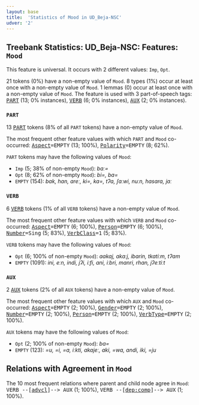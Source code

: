 ```yaml
---
layout: base
title:  'Statistics of Mood in UD_Beja-NSC'
udver: '2'
---
```


## Treebank Statistics: UD_Beja-NSC: Features: `Mood`

This feature is universal.
It occurs with 2 different values: `Imp`, `Opt`.

21 tokens (0%) have a non-empty value of `Mood`.
8 types (1%) occur at least once with a non-empty value of `Mood`.
1 lemmas (0) occur at least once with a non-empty value of `Mood`.
The feature is used with 3 part-of-speech tags: <tt><a href="bej_nsc-pos-PART.html">PART</a></tt> (13; 0% instances), <tt><a href="bej_nsc-pos-VERB.html">VERB</a></tt> (6; 0% instances), <tt><a href="bej_nsc-pos-AUX.html">AUX</a></tt> (2; 0% instances).

### `PART`

13 <tt><a href="bej_nsc-pos-PART.html">PART</a></tt> tokens (8% of all `PART` tokens) have a non-empty value of `Mood`.

The most frequent other feature values with which `PART` and `Mood` co-occurred: <tt><a href="bej_nsc-feat-Aspect.html">Aspect</a></tt><tt>=EMPTY</tt> (13; 100%), <tt><a href="bej_nsc-feat-Polarity.html">Polarity</a></tt><tt>=EMPTY</tt> (8; 62%).

`PART` tokens may have the following values of `Mood`:

* `Imp` (5; 38% of non-empty `Mood`): <em>baː=</em>
* `Opt` (8; 62% of non-empty `Mood`): <em>bi=, ba=</em>
* `EMPTY` (154): <em>bak, han, areː, ki=, ka=, tʔa, ʃaːwi, nuːn, hasara, jaː</em>

### `VERB`

6 <tt><a href="bej_nsc-pos-VERB.html">VERB</a></tt> tokens (1% of all `VERB` tokens) have a non-empty value of `Mood`.

The most frequent other feature values with which `VERB` and `Mood` co-occurred: <tt><a href="bej_nsc-feat-Aspect.html">Aspect</a></tt><tt>=EMPTY</tt> (6; 100%), <tt><a href="bej_nsc-feat-Person.html">Person</a></tt><tt>=EMPTY</tt> (6; 100%), <tt><a href="bej_nsc-feat-Number.html">Number</a></tt><tt>=Sing</tt> (5; 83%), <tt><a href="bej_nsc-feat-VerbClass.html">VerbClass</a></tt><tt>=1</tt> (5; 83%).

`VERB` tokens may have the following values of `Mood`:

* `Opt` (6; 100% of non-empty `Mood`): <em>aakaj, akaːj, ibarin, tkatiːm, tʔam</em>
* `EMPTY` (1091): <em>ini, eːn, indi, jʔi, iːfi, ani, iːbri, manri, rhan, jʔeːtiːt</em>

### `AUX`

2 <tt><a href="bej_nsc-pos-AUX.html">AUX</a></tt> tokens (2% of all `AUX` tokens) have a non-empty value of `Mood`.

The most frequent other feature values with which `AUX` and `Mood` co-occurred: <tt><a href="bej_nsc-feat-Aspect.html">Aspect</a></tt><tt>=EMPTY</tt> (2; 100%), <tt><a href="bej_nsc-feat-Gender.html">Gender</a></tt><tt>=EMPTY</tt> (2; 100%), <tt><a href="bej_nsc-feat-Number.html">Number</a></tt><tt>=EMPTY</tt> (2; 100%), <tt><a href="bej_nsc-feat-Person.html">Person</a></tt><tt>=EMPTY</tt> (2; 100%), <tt><a href="bej_nsc-feat-VerbType.html">VerbType</a></tt><tt>=EMPTY</tt> (2; 100%).

`AUX` tokens may have the following values of `Mood`:

* `Opt` (2; 100% of non-empty `Mood`): <em>ba=</em>
* `EMPTY` (123): <em>=u, =i, =a, iːkti, akajeː, aki, =wa, andi, iki, =ju</em>

## Relations with Agreement in `Mood`

The 10 most frequent relations where parent and child node agree in `Mood`:
<tt>VERB --[<tt><a href="bej_nsc-dep-advcl.html">advcl</a></tt>]--> AUX</tt> (1; 100%),
<tt>VERB --[<tt><a href="bej_nsc-dep-dep-comp.html">dep:comp</a></tt>]--> AUX</tt> (1; 100%).

